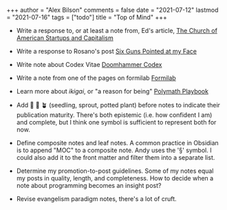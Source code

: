 +++
author = "Alex Bilson"
comments = false
date = "2021-07-12"
lastmod = "2021-07-16"
tags = ["todo"]
title = "Top of Mind"
+++

- Write a response to, or at least a note from, Ed's article, [The Church of American Startups and Capitalism](https://ez.substack.com/p/the-church-of-american-startups-and?token=eyJ1c2VyX2lkIjoyNzcwMDksInBvc3RfaWQiOjM4NTc1OTQ1LCJfIjoiRE03eE8iLCJpYXQiOjE2MjU5NDAyMTEsImV4cCI6MTYyNTk0MzgxMSwiaXNzIjoicHViLTg5ODIiLCJzdWIiOiJwb3N0LXJlYWN0aW9uIn0.IwdqfJ8jjXMovesXeA071SNE9yHvwRypZC5hRN8aFQE)

- Write a response to Rosano's post [Six Guns Pointed at my Face](https://rosano.hmm.garden/01f6srp7b67f2pe06bk7dqk9y1)

- Write note about Codex Vitae [Doomhammer Codex](https://garden.doomhammer.info/codex-vitae-f35d7e)

- Write a note from one of the pages on formilab [Formilab](https://fourmilab.ch)

- Learn more about _ikigai_, or "a reason for being" [Polymath Playbook](https://salman.io/blog/polymath-playbook/)

- Add 🌱 🌿 🪴  (seedling, sprout, potted plant) before notes to indicate their publication maturity. There's both epistemic (i.e. how confident I am) and complete, but I think one symbol is sufficient to represent both for now.

- Define composite notes and leaf notes. A common practice in Obsidian is to append "MOC" to a composite note. Andy uses the '§' symbol. I could also add it to the front matter and filter them into a separate list.

- Determine my promotion-to-post guidelines. Some of my notes equal my posts in quality, length, and completeness. How to decide when a note about programming becomes an insight post?

- Revise evangelism paradigm notes, there's a lot of cruft.
